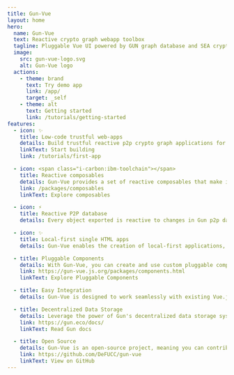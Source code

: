 ```yaml
---
title: Gun-Vue
layout: home
hero:
  name: Gun-Vue
  text: Reactive crypto graph webapp toolbox
  tagline: Pluggable Vue UI powered by GUN graph database and SEA cryptography
  image:
    src: gun-vue-logo.svg
    alt: Gun-Vue logo
  actions:
    - theme: brand
      text: Try demo app
      link: /app/
      target: _self
    - theme: alt
      text: Getting started
      link: /tutorials/getting-started
features:
  - icon: ✨
    title: Low-code trustful web-apps
    details: Build trustful reactive p2p crypto graph applications for casual use with family, friends and wider communities.
    linkText: Start building
    link: /tutorials/first-app

  - icon: <span class="i-carbon:ibm-toolchain"></span>
    title: Reactive composables
    details: Gun-Vue provides a set of reactive composables that make it easy to integrate Gun with Vue.js applications, allowing you to build powerful p2p apps with minimal boilerplate code.
    link: /packages/composables
    linkText: Explore composables

  - icon: ⚡️
    title: Reactive P2P database
    details: Every object exported is reactive to changes in Gun p2p database

  - icon: ✨
    title: Local-first single HTML apps
    details: Gun-Vue enables the creation of local-first applications, meaning data is stored locally and synced with the global network only when necessary. All the components and logic required for your Gun-Vue application can be packed into a single HTML file, simplifying deployment and making it easy to share your app with others.

  - title: Pluggable Components
    details: With Gun-Vue, you can create and use custom pluggable components, making it simple to extend the functionality of your app and reuse components across different projects.
    link: https://gun-vue.js.org/packages/components.html
    linkText: Explore Pluggable Components

  - title: Easy Integration
    details: Gun-Vue is designed to work seamlessly with existing Vue.js projects, making it simple to add real-time data synchronization and other Gun features to your app without major refactoring.

  - title: Decentralized Data Storage
    details: Leverage the power of Gun's decentralized data storage system to build apps that are resistant to censorship and data loss, providing a secure and resilient foundation for your projects.
    link: https://gun.eco/docs/
    linkText: Read Gun docs

  - title: Open Source
    details: Gun-Vue is an open-source project, meaning you can contribute to its development, report issues, and collaborate with the community to help improve the toolkit and build better apps.
    link: https://github.com/DeFUCC/gun-vue
    linkText: View on GitHub
---
```


<style >
.VPImage {
  transform: translate(-50%, -50%) scale(2)  !important;
}
</style>

<script setup>

</script>
